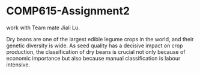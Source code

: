 # COMP615-Assignment2
work with Team mate Jiali Lu.

Dry beans are one of the largest edible legume crops in the world, and their genetic diversity is wide. As seed quality has a decisive impact on crop production, 
the classification of dry beans is crucial not only because of economic importance but also because manual classification is labour intensive.
